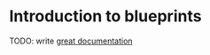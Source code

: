 # Introduction to blueprints

TODO: write [great documentation](http://jacobian.org/writing/what-to-write/)
